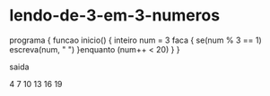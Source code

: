 # lendo-de-3-em-3-numeros

programa
{
   funcao inicio()
   {
      inteiro num = 3
      faca {
            se(num % 3 == 1)
                  escreva(num, " ")
      }enquanto (num++ < 20)
   }
}


saida

4 7 10 13 16 19
